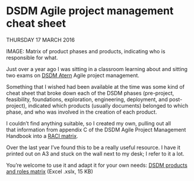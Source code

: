 # DSDM Agile project management cheat sheet

THURSDAY 17 MARCH 2016

IMAGE: Matrix of product phases and products, indicating who is responsible for what.

Just over a year ago I was sitting in a classroom learning about and sitting two exams on [DSDM Atern](http://www.dsdm.org/) Agile project management.

Something that I wished had been available at the time was some kind of cheat sheet that broke down each of the DSDM phases (pre-project, feasibility, foundations, exploration, engineering, deployment, and post-project), indicated which products (usually documents) belonged to which phase, and who was involved in the creation of each product.

I couldn’t find anything suitable, so I created my own, pulling out all that information from appendix C of the DSDM Agile Project Management Handbook into a [RACI matrix](http://en.wikipedia.org/wiki/Responsibility_assignment_matrix).

Over the last year I’ve found this to be a really useful resource. I have it printed out on A3 and stuck on the wall next to my desk; I refer to it a lot.

You’re welcome to use it and adapt it for your own needs: [DSDM products and roles matrix](http://digitalcommunications.wp.st-andrews.ac.uk/files/2016/03/dsdm-products-and-roles.xlsx) (Excel .xslx, 15 KB)